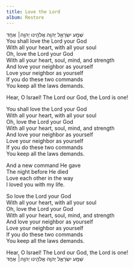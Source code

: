 ```yaml
---
title: Love the Lord
album: Restore
---  
```


שְׁמַ֖ע יִשְׂרָאֵ֑ל יְהוָ֥ה אֱלֹהֵ֖ינוּ יְהוָ֥ה׀ אֶחָֽד  
You shall love the Lord your God  
With all your heart, with all your soul  
Oh, love the Lord your God  
With all your heart, soul, mind, and strength  
And love your neighbor as yourself  
Love your neighbor as yourself  
If you do these two commands  
You keep all the laws demands.  

Hear, O Israel! The Lord our God, the Lord is one!  

You shall love the Lord your God  
With all your heart, with all your soul  
Oh, love the Lord your God  
With all your heart, soul, mind, and strength  
And love your neighbor as yourself  
Love your neighbor as yourself  
If you do these two commands  
You keep all the laws demands.  

And a new command He gave  
The night before He died  
Love each other in the way  
I loved you with my life.  

So love the Lord your God  
With all your heart, with all your soul  
Oh, love the Lord your God   
With all your heart, soul, mind, and strength  
And love your neighbor as yourself  
Love your neighbor as yourself  
If you do these two commands  
You keep all the laws demands.  

Hear, O Israel! The Lord our God, the Lord is one!  
שְׁמַ֖ע יִשְׂרָאֵ֑ל יְהוָ֥ה אֱלֹהֵ֖ינוּ יְהוָ֥ה׀ אֶחָֽד  